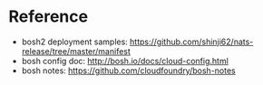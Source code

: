 

# Reference
- bosh2 deployment samples: https://github.com/shinji62/nats-release/tree/master/manifest
- bosh config doc: http://bosh.io/docs/cloud-config.html
- bosh notes: https://github.com/cloudfoundry/bosh-notes

